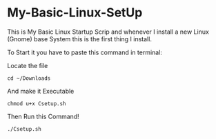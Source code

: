 # My-Basic-Linux-SetUp
This is My Basic Linux Startup Scrip and whenever I install a new Linux (Gnome) base System this is the first thing I install. 

To Start it you have to paste this command in terminal:

Locate the file
```
cd ~/Downloads
```
And make it Executable

```
chmod u+x Csetup.sh
```
Then Run this Command!

```
./Csetup.sh
```
